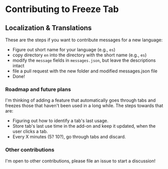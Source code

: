 # Contributing to Freeze Tab

## Localization & Translations
These are the steps if you want to contribute messages for a new language:
- Figure out short name for your language (e.g., `es`)
- copy directory `en` into the directory with the short name (e.g., `es`)
- modify the `message` fields in `messages.json`, but leave the descriptions intact
- file a pull request with the new folder and modified messages.json file
- Done!


### Roadmap and future plans
I'm thinking of adding a feature that automatically goes through tabs and
freezes those that haven't been used in a long while.
The steps towards that are:
- Figuring out how to identify a tab's last usage.
- Store tab's last use time in the add-on and keep it updated, when the user clicks a tab.
- Every X minutes (5? 10?), go through tabs and discard.

### Other contributions
I'm open to other contributions, please file an issue to start a discussion!